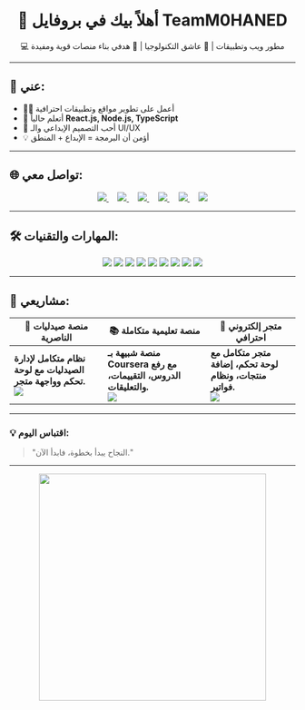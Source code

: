 <h1 align="center">👋 أهلاً بيك في بروفايل TeamM0HANED</h1>

<p align="center">
  💻 مطور ويب وتطبيقات | 🚀 عاشق التكنولوجيا | 🎯 هدفي بناء منصات قوية ومفيدة
</p>

---

## 🌟 عني:
- 🧑‍💻 أعمل على تطوير مواقع وتطبيقات احترافية  
- 🌱 أتعلم حالياً **React.js, Node.js, TypeScript**  
- 🎨 أحب التصميم الإبداعي والـ UI/UX  
- 💡 أؤمن أن البرمجة = الإبداع + المنطق  

---

## 🌐 تواصل معي:

<p align="center">
  <a href="https://teammohaned.com">
    <img src="https://img.shields.io/badge/Website-Visit-brightgreen?style=for-the-badge" />
  </a>
  &nbsp;&nbsp;&nbsp;
  <a href="https://linkedin.com/in/yourprofile">
    <img src="https://img.shields.io/badge/LinkedIn-Connect-blue?style=for-the-badge&logo=linkedin" />
  </a>
  &nbsp;&nbsp;&nbsp;
  <a href="https://twitter.com/yourusername">
    <img src="https://img.shields.io/badge/Twitter-Follow-blue?style=for-the-badge&logo=twitter" />
  </a>
  &nbsp;&nbsp;&nbsp;
  <a href="https://wa.me/201119233458">
    <img src="https://img.shields.io/badge/WhatsApp-Chat-green?style=for-the-badge&logo=whatsapp" />
  </a>
  &nbsp;&nbsp;&nbsp;
  <a href="https://www.youtube.com/@YOUR_CHANNEL">
    <img src="https://img.shields.io/badge/YouTube-Subscribe-red?style=for-the-badge&logo=youtube" />
  </a>
  &nbsp;&nbsp;&nbsp;
  <a href="https://www.tiktok.com/@YOUR_USERNAME">
    <img src="https://img.shields.io/badge/TikTok-Follow-black?style=for-the-badge&logo=tiktok" />
  </a>
</p>

---

## 🛠 المهارات والتقنيات:

<p align="center">
  <img src="https://img.shields.io/badge/HTML5-E34F26?style=for-the-badge&logo=html5&logoColor=white" />
  <img src="https://img.shields.io/badge/CSS3-1572B6?style=for-the-badge&logo=css3&logoColor=white" />
  <img src="https://img.shields.io/badge/JavaScript-F7DF1E?style=for-the-badge&logo=javascript&logoColor=black" />
  <img src="https://img.shields.io/badge/TypeScript-007ACC?style=for-the-badge&logo=typescript&logoColor=white" />
  <img src="https://img.shields.io/badge/React-20232A?style=for-the-badge&logo=react&logoColor=61DAFB" />
  <img src="https://img.shields.io/badge/Node.js-43853D?style=for-the-badge&logo=node.js&logoColor=white" />
  <img src="https://img.shields.io/badge/PHP-777BB4?style=for-the-badge&logo=php&logoColor=white" />
  <img src="https://img.shields.io/badge/Python-3776AB?style=for-the-badge&logo=python&logoColor=white" />
  <img src="https://img.shields.io/badge/C++-00599C?style=for-the-badge&logo=c%2B%2B&logoColor=white" />
</p>

---

## 🚀 مشاريعي:

<div align="center">

| 💊 منصة صيدليات الناصرية | 📚 منصة تعليمية متكاملة | 🛒 متجر إلكتروني احترافي |
|---------------------------|---------------------------|---------------------------|
| **نظام متكامل لإدارة الصيدليات مع لوحة تحكم وواجهة متجر.** <br> <a href="https://github.com/TeamM0HANED/pharmacy-project"><img src="https://img.shields.io/badge/GitHub-مشاهدة%20المشروع-black?style=for-the-badge&logo=github" /></a> | **منصة شبيهة بـ Coursera مع رفع الدروس، التقييمات، والتعليقات.** <br> <a href="https://github.com/TeamM0HANED/education-platform"><img src="https://img.shields.io/badge/GitHub-مشاهدة%20المشروع-black?style=for-the-badge&logo=github" /></a> | **متجر متكامل مع لوحة تحكم، إضافة منتجات، ونظام فواتير.** <br> <a href="https://github.com/TeamM0HANED/ecommerce-site"><img src="https://img.shields.io/badge/GitHub-مشاهدة%20المشروع-black?style=for-the-badge&logo=github" /></a> |

</div>

---

### 💡 اقتباس اليوم:
> "النجاح يبدأ بخطوة، فابدأ الآن."

---

<p align="center">
  <img src="https://media.giphy.com/media/L8K62iTDkzGX6/giphy.gif" width="400" />
</p>
